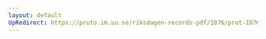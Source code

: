 ```yaml
---
layout: default
UpRedirect: https://pruto.im.uu.se/riksdagen-records-pdf/1876/prot-1876--ak--037/prot-1876--ak--037_048.pdf
---
```

